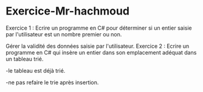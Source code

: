 # Exercice-Mr-hachmoud
Exercice 1 : Ecrire un programme en C# pour déterminer si un entier saisie par l'utilisateur est un nombre premier ou non.

Gérer la validité des données saisie par l'utilisateur.
Exercice 2 :
Ecrire un programme en C# qui insère un entier dans son emplacement adéquat dans un tableau trié.

-le tableau est déjà trié.

-ne pas refaire le trie après insertion.
